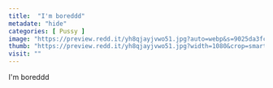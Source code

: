 ```yaml
---
title:  "I'm boreddd"
metadate: "hide"
categories: [ Pussy ]
image: "https://preview.redd.it/yh8qjayjvwo51.jpg?auto=webp&s=9025da3fc3b5fbf3a34a4f0feac1db6958008a16"
thumb: "https://preview.redd.it/yh8qjayjvwo51.jpg?width=1080&crop=smart&auto=webp&s=e45ec8304bc928fd1e8e1f648b5d820a312441a1"
visit: ""
---
```

I'm boreddd
